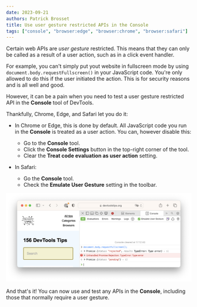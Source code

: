```yaml
---
date: 2023-09-21
authors: Patrick Brosset
title: Use user gesture restricted APIs in the Console
tags: ["console", "browser:edge", "browser:chrome", "browser:safari"]
---
```

Certain web APIs are _user gesture_ restricted. This means that they can only be called as a result of a user action, such as in a click event handler.

For example, you can't simply put yout website in fullscreen mode by using `document.body.requestFullscreen()` in your JavaScript code. You're only allowed to do this if the user initiated the action. This is for security reasons and is all well and good.

However, it can be a pain when you need to test a user gesture restricted API in the **Console** tool of DevTools.

Thankfully, Chrome, Edge, and Safari let you do it:

* In Chrome or Edge, this is done by default. All JavaScript code you run in the **Console** is treated as a user action. You can, however disable this:

  * Go to the **Console** tool.
  * Click the **Console Settings** button in the top-right corner of the tool.
  * Clear the **Treat code evaluation as user action** setting.

* In Safari:

  * Go the **Console** tool.
  * Check the **Emulate User Gesture** setting in the toolbar.

![Safari WebInspector, showing the Console tool, and the user gesture checkbox](../../assets/img/emulate-user-gesture-in-console.png)

And that's it! You can now use and test any APIs in the **Console**, including those that normally require a user gesture.
